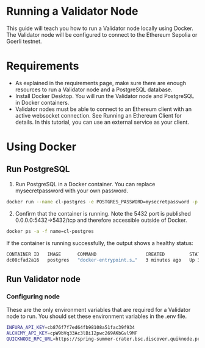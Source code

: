 # Running a Validator Node

This guide will teach you how to run a Validator node locally using Docker. The Validator node will be configured to connect to the Ethereum Sepolia or Goerli testnet.

# Requirements

- As explained in the requirements page, make sure there are enough resources to run a Validator node and a PostgreSQL database.
- Install Docker Desktop. You will run the Validator node and PostgreSQL in Docker containers.
- Validator nodes must be able to connect to an Ethereum client with an active websocket connection. See Running an Ethereum Client for details. In this tutorial, you can use an external service as your client.

# Using Docker

## Run PostgreSQL

1. Run PostgreSQL in a Docker container. You can replace mysecretpassword with your own password.

```bash
docker run --name cl-postgres -e POSTGRES_PASSWORD=mysecretpassword -p 5432:5432 -d postgres
```

2. Confirm that the container is running. Note the 5432 port is published 0.0.0.0:5432->5432/tcp and therefore accessible outside of Docker.

```bash
docker ps -a -f name=cl-postgres
```

If the container is running successfully, the output shows a healthy status:

```bash
CONTAINER ID   IMAGE      COMMAND                  CREATED         STATUS         PORTS                    NAMES
dc08cfad2a16   postgres   "docker-entrypoint.s…"   3 minutes ago   Up 3 minutes   0.0.0.0:5432->5432/tcp   cl-postgres
```

## Run Validator node

### Configuring node

These are the only environment variables that are required for a Validator node to run.
You should set these environment variables in the .env file.

```bash
INFURA_API_KEY=cb876f7f7ed64fb98108a51fac39f934
ALCHEMY_API_KEY=cpW9bVq33Ac3lBiI2pwc269AKbGvl9MF
QUICKNODE_RPC_URL=https://spring-summer-crater.bsc.discover.quiknode.pro/b3879f82a5ba1cf011021703133fddfde26a59a2
```
